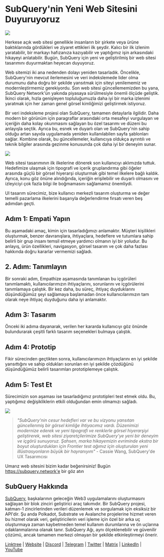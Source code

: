 # SubQuery'nin Yeni Web Sitesini Duyuruyoruz

![](https://miro.medium.com/max/1400/0*AnB_ILxq6i0kKz2Y)

Herkese açık web sitesi genellikle insanların bir şirkete veya ürüne baktıklarında gördükleri ve ziyaret ettikleri ilk şeydir. Kalıcı bir ilk izlenim yaratabilir, bir markayı hafızanıza kazıyabilir ve yaptığımız işin arkasındaki hikayeyi anlatabilir. Bugün, SubQuery için yeni ve geliştirilmiş bir web sitesi tasarımını duyurmaktan heyecan duyuyoruz.

Web sitemizi iki ana nedenden dolayı yeniden tasarladık. Öncelikle, SubQuery'nin mevcut ilerlemesini ve veri indekslemede lider olma durumunu daha doğru bir şekilde yansıtmak için siteyi yenilememiz ve modernleştirmemiz gerekiyordu. Son web sitesi güncellememizden bu yana, SubQuery Network'ün yakında piyasaya sürülmesiyle önemli ölçüde geliştik. İkinci olarak, hızla genişleyen topluluğumuzla daha iyi bir marka izlenimi yaratmak için her zaman genel görsel kimliğimizi geliştirmek istiyoruz.

Bir veri indeksleme projesi olan SubQuery, tamamen detaylarla ilgilidir. Daha modern bir görünüm için paragraflar arasındaki orta mesafeyi vurgulayan ve içeriğin daha kolay okunmasını sağlayan bu özel tasarımı ve düzeni bu anlayışla seçtik. Ayrıca bu, esnek ve duyarlı olan ve SubQuery'nin sahip olduğu artan sayıda uygulamada yeniden kullanılabilen sayfa şablonları sağlar. Kombine olarak, bu güncellemeler, kullanıcıya oldukça ayrıntılı ve teknik bilgiler arasında gezinme konusunda çok daha iyi bir deneyim sunar.

![](https://miro.medium.com/max/1400/1*rqmuhuC5rdV7sZN2AwokZQ.png)

Web sitesi tasarımının ilk ilkelerine dönerek son kullanıcıyı aklımızda tuttuk. Hedefimize ulaşmak için tipografi ve içerik gruplandırma gibi öğeler arasında güçlü bir görsel hiyerarşi oluşturmak gibi temel ilkelere bağlı kaldık. Ayrıca, konu göz önüne alındığında, içeriğin erişilebilir ve duyarlı olmasını ve izleyiciyi çok fazla bilgi ile boğmamasını sağlamamız önemliydi.

UI tasarım sürecimiz, bize kullanıcı merkezli tasarım oluşturma ve değer temelli pazarlama ilkelerini başarıyla değerlendirme fırsatı veren beş adımdan geçti.

## Adım 1: Empati Yapın

Bu aşamadaki amaç, kimin için tasarladığımızı anlamaktır. Müşteri kişilikleri oluşturmak, benzer davranışlara, ihtiyaçlara, hedeflere ve tutumlara sahip belirli bir grup insanı temsil etmeye yardımcı olmanın iyi bir yoludur. Bu anlayış, ürün özellikleri, navigasyon, görsel tasarım ve çok daha fazlası hakkında doğru kararlar vermemizi sağladı.

## 2. Adım: Tanımlayın

Bir sonraki adım, Empathize aşamasında tanımlanan bu içgörüleri tanımlamaktı, kullanıcılarımızın ihtiyaçlarını, sorunlarını ve içgörülerini tanımlamaya çalıştık. Bir kez daha, bu süreç, ihtiyaç duyduklarını düşündüğümüz şeyi sağlamaya başlamadan önce kullanıcılarımızın tam olarak neye ihtiyaç duyduğunu daha iyi anlamaktır.

## Adım 3: Tasarım

Önceki iki adıma dayanarak, verilen her kararda kullanıcıyı göz önünde bulundurarak çeşitli farklı tasarım seçenekleri bulmaya çalıştık.

## Adım 4: Prototip

Fikir sürecinden geçtikten sonra, kullanıcılarımızın ihtiyaçlarını en iyi şekilde yansıttığını ve sahip oldukları sorunları en iyi şekilde çözdüğünü düşündüğümüz belirli tasarımları prototiplemeye çalıştık.

## Adım 5: Test Et

Sürecimizin son aşaması ise tasarladığımız prototipleri test etmek oldu. Bu, yaptığımız değişikliklerin etkili olduğundan emin olmamızı sağladı.

![](https://miro.medium.com/max/1400/1*AMO1WP2Yg1MtNht22gIeaw.png)

> _"SubQuery'nin cesur hedefleri var ve bu vizyonu yansıtan güncellenmiş bir görsel kimliğe ihtiyacımız vardı. Düzenimizi modernize ederek ve yeni tipografi ve renklerle görsel hiyerarşiyi geliştirerek, web sitesi ziyaretçilerimize SubQuery'ye yeni bir deneyim ve içgörü sunuyoruz. Şahsen, marka hikayemizin evriminde ekstra bir boyut oluşturdukları için Frontier test ağımız için oluşturulan yeni illüstrasyonların büyük bir hayranıyım"_ - Cassie Wang, SubQuery'de UX Tasarımcısı

Umarız web sitesini bizim kadar beğenirsiniz! Bugün https://subquery.network'e bir göz atın

## SubQuery Hakkında

[SubQuery](https://subquery.network), başkalarının geleceğin Web3 uygulamalarını oluşturmasını sağlayan bir blok zinciri geliştirici araç takımıdır. Bir SubQuery projesi, katman-1 zincirlerinden verileri düzenlemek ve sorgulamak için eksiksiz bir API'dir. Şu anda Polkadot, Substrate ve Avalanche projelerine hizmet veren bu hizmet olarak veri, geliştiricilerin veri işleme için özel bir arka uç oluşturmaya zaman kaybetmeden temel kullanım durumlarına ve ön uçlarına odaklanmalarına olanak tanır. SubQuery Ağı, aynı ölçeklenebilir ve güvenilir çözümü, ancak tamamen merkezi olmayan bir şekilde etkinleştirmeyi önerir.

​​[Linktree](https://linktr.ee/subquerynetwork) | [Website](https://subquery.network/) | [Discord](https://discord.com/invite/78zg8aBSMG) | [Telegram](https://t.me/subquerynetwork) | [Twitter](https://twitter.com/subquerynetwork) | [Matrix](https://matrix.to/#/#subquery:matrix.org) | [LinkedIn](https://www.linkedin.com/company/subquery) | [YouTube](https://www.youtube.com/channel/UCi1a6NUUjegcLHDFLr7CqLw)
